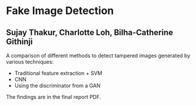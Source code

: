 # Fake Image Detection
## Sujay Thakur, Charlotte Loh, Bilha-Catherine Githinji

A comparison of different methods to detect tampered images generated by various techniques:
- Traditional feature extraction + SVM
- CNN
- Using the discriminator from a GAN

The findings are in the final report PDF.
